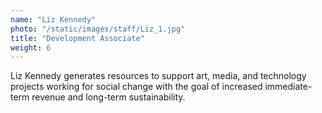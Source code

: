 ```yaml
---
name: "Liz Kennedy"
photo: "/static/images/staff/Liz_1.jpg"
title: "Development Associate"
weight: 6
---
```

Liz Kennedy generates resources to support art, media, and technology projects working for social change with the goal of increased immediate-term revenue and long-term sustainability.